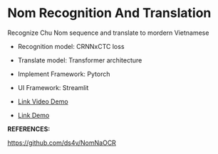 # Nom Recognition And Translation
Recognize Chu Nom sequence and translate to mordern Vietnamese

* Recognition model: CRNNxCTC loss

* Translate model: Transformer architecture

- Implement Framework: Pytorch

- UI Framework: Streamlit

- [Link Video Demo](https://www.youtube.com/watch?v=KDCpojJ9CT4)

- [Link Demo](https://huuhuy227-nom-recognition-app-8qlcyt.streamlit.app/)

**REFERENCES:** 

https://github.com/ds4v/NomNaOCR
